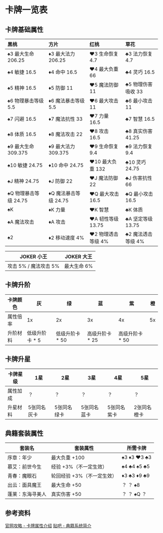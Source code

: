 # 卡牌一览表

## 卡牌基础属性

| 黑桃                  | 方片                  | 红桃               | 草花               |
| :-------------------- | :-------------------- | :----------------- | :----------------- |
| ♠3 最大生命 206.25    | ♦3 最大法力 206.25    | ♥3 生命恢复 4.7    | ♣3 法力恢复 4.7    |
| ♠4 敏捷 16.5          | ♦4 命中 16.5          | ♥4 最大负重 66     | ♣4 灵巧 16.5       |
| ♠5 精神 16.5          | ♦5 防御 11            | ♥5 魔法防御 11     | ♣5 物理伤害吸收 33 |
| ♠6 物理暴击等级 5.5   | ♦6 魔法暴击等级 5.5   | ♥6 最大攻击 11     | ♣6 最小攻击 11     |
| ♠7 闪避 16.5          | ♦7 魔法抗性 33        | ♥7 力量 16.5       | ♣7 智慧 16.5       |
| ♠8 体质 16.5          | ♦8 魔法攻击 22        | ♥8 攻击 16.5       | ♣8 真实伤害 41.25  |
| ♠9 最大生命 309.375   | ♦9 最大法力 309.375   | ♥9 生命恢复 9.4    | ♣9 法力恢复 9.4    |
| ♠10 敏捷 24.75        | ♦10 命中 24.75        | ♥10 最大负重 132   | ♣10 灵巧 24.75     |
| ♠J 精神 24.75         | ♦J 防御 22            | ♥J 魔法防御 22     | ♣J 伤害抗性 66     |
| ♠Q 物理暴击等级 24.75 | ♦Q 魔法暴击等级 24.75 | ♥Q 最大攻击 16.5   | ♣Q 最小攻击 16.5   |
| ♠K                    | ♦K 力量               | ♥K 智慧            | ♣K 体质            |
| ♠A 魔法攻击           | ♦A 攻击               | ♥A 韧性等级 13.75  | ♣A 坚定等级 13.75  |
| ♠2                    | ♦2 移动速度 4%        | ♥2 物理透击等级 4% | ♣2 魔法透击等级 4% |

| JOKER 小王            | JOKER 大王  |
| --------------------- | ----------- |
| 攻击 5% / 魔法攻击 5% | 最大生命 6% |

## 卡牌升阶

| 卡牌颜色 | 灰             | 绿              | 蓝              | 紫              | 橙   |
| -------- | -------------- | --------------- | --------------- | --------------- | ---- |
| 属性倍率 | 1x             | 2x              | 3x              | 4x              | 5x   |
| 升阶材料 | 低级升阶卡 * 5 | 低级升阶卡 * 50 | 高级升阶卡 * 25 | 高级升阶卡 * 50 |      |

## 卡牌升星

| 卡牌星级 | 1星         | 2星         | 3星         | 4星         | 5星         |
| -------- | ----------- | ----------- | ----------- | ----------- | ----------- |
| 属性加成 | ？          | ？          | ？          | ？          | ？          |
| 升星材料 | 5张同名灰卡 | 5张同名绿卡 | 5张同名蓝卡 | 5张同名紫卡 | 2张同名橙卡 |

## 典籍套装属性

| 套装名           | 套装属性                   | 所需卡牌    |
| ---------------- | -------------------------- | ----------- |
| 序章：年少       | 最大负重 +100              | ♠3 ♦3 ♥3 ♣3 |
| 慕艾：前世今生   | 经验 +3%（不一定生效）     | ♠4 ♣4 ♠5 ♣5 |
| 青春：魔眼石     | 轮回经验 +3%（不一定生效） | ♦3 ♣3 ♦9 ♣9 |
| 出云：面具魔王   | 最大生命 +50               | ？ ？ ♠8    |
| 蓬莱：东海寻美人 | 真实伤害 +50               | ？ ？ ♠Q ？ |



## 参考资料

[官网攻略 - 卡牌属性介绍](https://ffo.gamebbs.qq.com/forum.php?mod=viewthread&tid=557412&page=1&extra=#pid4087941)
[贴吧 - 典籍系统简介](https://tieba.baidu.com/p/5835005588?red_tag=2977491754)